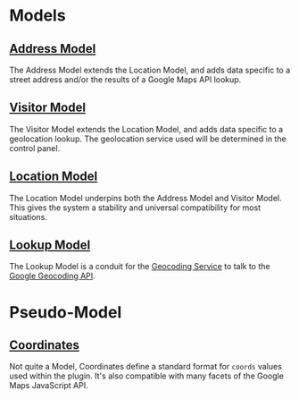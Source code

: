 # Models

## [Address Model](/models/address-model/)

The Address Model extends the Location Model, and adds data specific to a street address and/or the results of a Google Maps API lookup.

## [Visitor Model](/models/visitor-model/)

The Visitor Model extends the Location Model, and adds data specific to a geolocation lookup. The geolocation service used will be determined in the control panel.

## [Location Model](/models/location-model/)

The Location Model underpins both the Address Model and Visitor Model. This gives the system a stability and universal compatibility for most situations.

## [Lookup Model](/models/lookup-model/)

The Lookup Model is a conduit for the [Geocoding Service](/services/geocoding-service/) to talk to the [Google Geocoding API](https://developers.google.com/maps/documentation/geocoding/start).

# Pseudo-Model

## [Coordinates](/models/coordinates/)

Not quite a Model, Coordinates define a standard format for `coords` values used within the plugin. It's also compatible with many facets of the Google Maps JavaScript API.
